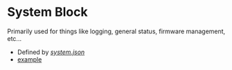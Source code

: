# System Block

Primarily used for things like logging, general status, firmware management, etc...

* Defined by [<em>system.json</em>](../schema/system.json)
* [example](../schema/system.tests/example.json)
